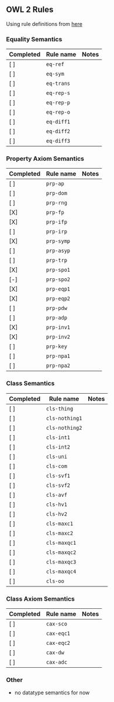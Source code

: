 ## OWL 2 Rules

Using rule definitions from [here](https://www.w3.org/TR/owl2-profiles/#Reasoning_in_OWL_2_RL_and_RDF_Graphs_using_Rules)

### Equality Semantics

|Completed| Rule name | Notes |
|---------|----------|-------|
| [ ]     | `eq-ref` |       |
| [ ]     | `eq-sym` |       |
| [ ]     | `eq-trans` |       |
| [ ]     | `eq-rep-s` |       |
| [ ]     | `eq-rep-p` |       |
| [ ]     | `eq-rep-o` |       |
| [ ]     | `eq-diff1` |       |
| [ ]     | `eq-diff2` |       |
| [ ]     | `eq-diff3` |       |

### Property Axiom Semantics

|Completed| Rule name | Notes |
|---------|----------|-------|
| [ ]     | `prp-ap` |       |
| [ ]     | `prp-dom` |       |
| [ ]     | `prp-rng` |       |
| [X]     | `prp-fp` |       |
| [X]     | `prp-ifp` |       |
| [ ]     | `prp-irp` |       |
| [X]     | `prp-symp` |       |
| [ ]     | `prp-asyp` |       |
| [ ]     | `prp-trp` |       |
| [X]     | `prp-spo1` |       |
| [-]     | `prp-spo2` |       |
| [X]     | `prp-eqp1` |       |
| [X]     | `prp-eqp2` |       |
| [ ]     | `prp-pdw` |       |
| [ ]     | `prp-adp` |       |
| [X]     | `prp-inv1` |       |
| [X]     | `prp-inv2` |       |
| [ ]     | `prp-key` |       |
| [ ]     | `prp-npa1` |       |
| [ ]     | `prp-npa2` |       |

### Class Semantics

|Completed| Rule name | Notes |
|---------|----------|-------|
| [ ]     | `cls-thing` |       |
| [ ]     | `cls-nothing1` |       |
| [ ]     | `cls-nothing2` |       |
| [ ]     | `cls-int1` |       |
| [ ]     | `cls-int2` |       |
| [ ]     | `cls-uni` |       |
| [ ]     | `cls-com` |       |
| [ ]     | `cls-svf1` |       |
| [ ]     | `cls-svf2` |       |
| [ ]     | `cls-avf` |       |
| [ ]     | `cls-hv1` |       |
| [ ]     | `cls-hv2` |       |
| [ ]     | `cls-maxc1` |       |
| [ ]     | `cls-maxc2` |       |
| [ ]     | `cls-maxqc1` |       |
| [ ]     | `cls-maxqc2` |       |
| [ ]     | `cls-maxqc3` |       |
| [ ]     | `cls-maxqc4` |       |
| [ ]     | `cls-oo` |       |

### Class Axiom Semantics

|Completed| Rule name | Notes |
|---------|----------|-------|
| [ ]     | `cax-sco` |       |
| [ ]     | `cax-eqc1` |       |
| [ ]     | `cax-eqc2` |       |
| [ ]     | `cax-dw` |       |
| [ ]     | `cax-adc` |       |

### Other

- no datatype semantics for now
